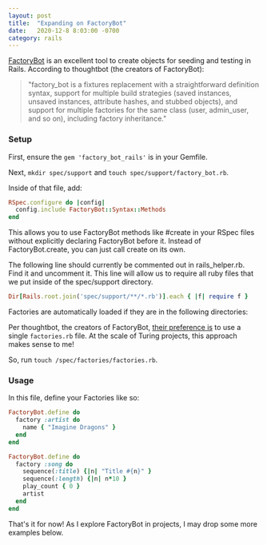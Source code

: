 ```yaml
---
layout: post
title:  "Expanding on FactoryBot"
date:   2020-12-8 8:03:00 -0700
category: rails
---
```

[FactoryBot](https://github.com/thoughtbot/factory_bot) is an excellent tool to create objects for seeding and testing in Rails. According to thoughtbot (the creators of FactoryBot):

> "factory_bot is a fixtures replacement with a straightforward definition syntax, support for multiple build strategies (saved instances, unsaved instances, attribute hashes, and stubbed objects), and support for multiple factories for the same class (user, admin_user, and so on), including factory inheritance."

### Setup

First, ensure the `gem 'factory_bot_rails'` is in your Gemfile.

Next, `mkdir spec/support` and `touch spec/support/factory_bot.rb`.

Inside of that file, add:

```ruby
RSpec.configure do |config|
  config.include FactoryBot::Syntax::Methods
end
```

This allows you to use FactoryBot methods like #create in your RSpec files without explicitly declaring FactoryBot before it. Instead of FactoryBot.create, you can just call create on its own.

The following line should currently be commented out in rails_helper.rb. Find it and uncomment it. This line will allow us to require all ruby files that we put inside of the spec/support directory.

```ruby
Dir[Rails.root.join('spec/support/**/*.rb')].each { |f| require f }
```

Factories are automatically loaded if they are in the following directories:

Per thoughtbot, the creators of FactoryBot, [their preference is](https://thoughtbot.com/upcase/videos/factory-bot) to use a single `factories.rb` file. At the scale of Turing projects, this approach makes sense to me!

So, run `touch /spec/factories/factories.rb`.

### Usage

In this file, define your Factories like so:

```ruby
FactoryBot.define do
  factory :artist do
    name { "Imagine Dragons" }
  end
end

FactoryBot.define do
  factory :song do
    sequence(:title) {|n| "Title #{n}" }
    sequence(:length) {|n| n*10 }
    play_count { 0 }
    artist
  end
end
```

That's it for now! As I explore FactoryBot in projects, I may drop some more examples below.
